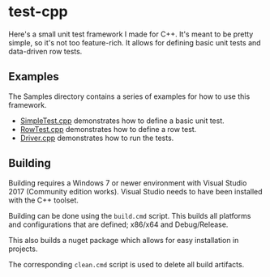 # test-cpp

Here's a small unit test framework I made for C++. It's meant to be pretty simple, so it's not too
feature-rich. It allows for defining basic unit tests and data-driven row tests.


## Examples
The Samples directory contains a series of examples for how to use this framework.
- [SimpleTest.cpp](Samples/SimpleTest.cpp) demonstrates how to define a basic unit test.
- [RowTest.cpp](Samples/RowTest.cpp) demonstrates how to define a row test.
- [Driver.cpp](Samples/Driver.cpp) demonstrates how to run the tests.


## Building

Building requires a Windows 7 or newer environment with Visual Studio 2017 (Community edition works).
Visual Studio needs to have been installed with the C++ toolset.

Building can be done using the `build.cmd` script. This builds all platforms and configurations
that are defined; x86/x64 and Debug/Release.

This also builds a nuget package which allows for easy installation in projects.

The corresponding `clean.cmd` script is used to delete all build artifacts.
